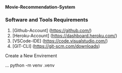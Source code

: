 #### Movie-Recommendation-System 

### Software and Tools Requirements

1. [Github-Account] (https://github.com/)
2. [Heroku-Account] (https://dashboard.heroku.com/)
3. [VSCode-IDE]   (https://code.visualstudio.com/)
4. [GIT-CLI]      (https://git-scm.com/downloads)

Create a New Envirement

...
python -m venv .venv
